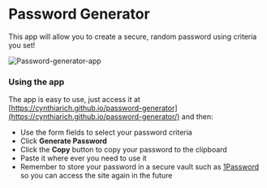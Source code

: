 # Password Generator

This app will allow you to create a secure, random password using criteria you set!

![Password-generator-app](https://user-images.githubusercontent.com/15653252/69489301-9f834780-0e43-11ea-86e8-40a8b0c25240.png)

### Using the app

The app is easy to use, just access it at [https://cynthiarich.github.io/password-generator](https://cynthiarich.github.io/password-generator/) and then:

- Use the form fields to select your password criteria
- Click **Generate Password**
- Click the **Copy** button to copy your password to the clipboard
- Paste it where ever you need to use it
- Remember to store your password in a secure vault such as [1Password](https://1password.com/) so you can access the site again in the future
